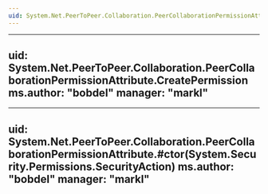 ```yaml
---
uid: System.Net.PeerToPeer.Collaboration.PeerCollaborationPermissionAttribute
---
```


---
uid: System.Net.PeerToPeer.Collaboration.PeerCollaborationPermissionAttribute.CreatePermission
ms.author: "bobdel"
manager: "markl"
---

---
uid: System.Net.PeerToPeer.Collaboration.PeerCollaborationPermissionAttribute.#ctor(System.Security.Permissions.SecurityAction)
ms.author: "bobdel"
manager: "markl"
---
